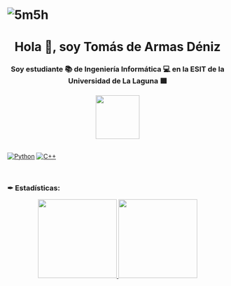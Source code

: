 # ![5m5h](https://github.com/Dario-Fajardo/Dario-Fajardo/assets/114748553/974bd72f-1cfc-4401-835b-08e8a6c65358)

<h1 align="center">Hola 👋, soy Tomás de Armas Déniz</h1>
<h3 align="center">Soy estudiante 📚 de Ingeniería Informática 💻 en la ESIT de la Universidad de La Laguna 🟪</h3>

<div id="header" align="center">
  <img src="[https://media.giphy.com/media/M9gbBd9nbDrOTu1Mqx/giphy.gif](https://64.media.tumblr.com/5378b15545e9f678c276c71d65c2332d/db4faccd3974c37c-80/s1280x1920/62af995ea18fbff1be7188e5221af897186db6b8.gifv)" width="100"/>
</div>

<br>

[![Python](https://img.shields.io/badge/Python-yellow?style=for-the-badge&logo=python&logoColor=white&labelColor=101010)]()
[![C++](https://img.shields.io/badge/-c++-black?style=for-the-badge&logo=c%2B%2B&logoColor=white&labelColor=101010)]()

<br>

<h3 align="left">✒ Estadísticas:</h3>

<p align="center">
<a href="https://github.com/Dario-Fajardo">
  <img height="180em" src="https://github-readme-stats-eight-theta.vercel.app/api?username=Dario-Fajardo&show_icons=true&theme=algolia&include_all_commits=true&count_private=true"/>
  <img height="180em" src="https://github-readme-stats-eight-theta.vercel.app/api/top-langs/?username=Dario-Fajardo&layout=compact&langs_count=8&theme=algolia"/>
</a>
</p>
